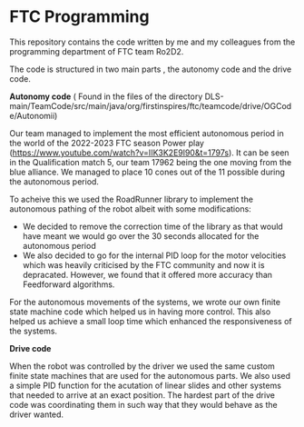 # FTC Programming
 
This repository contains the code written by me and my colleagues from the programming department of FTC team Ro2D2. 

The code is structured in two main parts , the autonomy code and the drive code.

**Autonomy code** ( Found in the files of the directory DLS-main/TeamCode/src/main/java/org/firstinspires/ftc/teamcode/drive/OGCode/Autonomii)

Our team managed to implement the most efficient autonomous period in the world of the 2022-2023 FTC season Power play (https://www.youtube.com/watch?v=IIK3K2E9l90&t=1797s). It can be seen in the Qualification match 5, our team 17962 being the one moving from the blue alliance. We managed to place 10 cones out of the 11 possible during the autonomous period.

To acheive this we used the RoadRunner library to implement the autonomous pathing of the robot albeit with some modifications:
- We decided to remove the correction time of the library as that would have meant we would go over the 30 seconds allocated for the autonomous period
- We also decided to go for the internal PID loop for the motor velocities which was heavily criticised by the FTC community and now it is depracated. However, we found that it offered more accuracy than Feedforward algorithms.

For the autonomous movements of the systems, we wrote our own finite state machine code which helped us in having more control. This also helped us achieve a small loop time which enhanced the responsiveness of the systems.

**Drive code**

When the robot was controlled by the driver we used the same custom finite state machines that are used for the autonomous parts. We also used a simple PID function for the acutation of linear slides and other 
systems that needed to arrive at an exact position. The hardest part of the drive code was coordinating them in such way that they would behave as the driver wanted.
